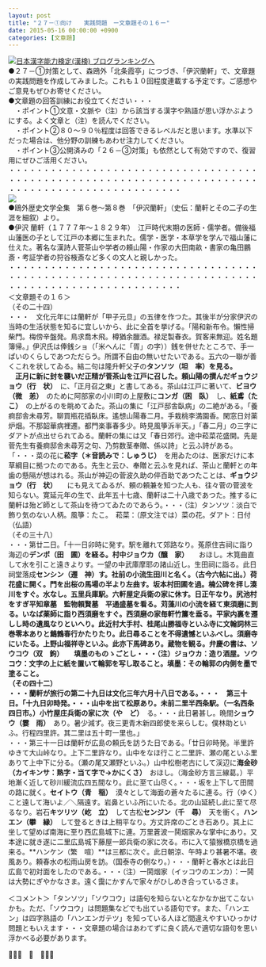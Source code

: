 ```yaml
---
layout: post
title: "２７－①向け　　実践問題　ー文章題その１６ー"
date: 2015-05-16 00:00:00 +0900
categories: [文章題]
---
```


[![](/syuusyuu9701/assets/images/２７－①向け-実践問題-ー文章題その１６ー-br_c_3028_1.gif)](http://blog.with2.net/link.php?1659096:3028 "日本漢字能力検定(漢検) ブログランキングへ")[日本漢字能力検定(漢検) ブログランキングへ](http://blog.with2.net/link.php?1659096:3028)  
●２７－①対策として、森鴎外「北条霞亭」につづき、「伊沢蘭軒」で、文章題の実践問題を作成してみました。これも１０回程度連載する予定です。ご感想やご意見もぜひお寄せください。  
●文章題の回答訓練にお役立てください・・・  
　・ポイント①文意・文脈や（注）から該当する漢字や熟語が思い浮かぶようにする。よく文章と（注）を読んでください。  
　・ポイント②８０～９０％程度は回答できるレベルだと思います。水準以下だった場合は、他分野の訓練もあわせ注力してください。  
　・ポイント③公開済みの「２６－③対策」も依然として有効ですので、復習用にぜひご活用ください。  
・・・・・・・・・・・・・・・・・・・・・・・・・・・・・・・・・・・・・・・・・・・・・・・・・・・・・・・・・・・・・・・・・・・・・・・・・・・・・・・・・・・・・・・・・・・・・・・・・  
![](/syuusyuu9701/assets/images/２７－①向け-実践問題-ー文章題その１６ー-4c96870b23f67c9eae62d4a36d8a4496.png)  
●鴎外歴史文学全集　第６巻～第８巻　「伊沢蘭軒」（史伝：蘭軒とその二子の生涯を細叙）より。  
●伊沢 蘭軒（１７７７年～１８２９年）　江戸時代末期の医師・儒学者。備後福山藩医の子として江戸の本郷に生まれた。儒学・医学・本草学を学んで福山藩に仕えた。著名な漢詩人菅茶山や学者の頼山陽・作家の大田南畝・書家の亀田鵬斎・考証学者の狩谷棭斎など多くの文人と親しかった。  
・・・・・・・・・・・・・・・・・・・・・・・・・・・・・・・・・・・・・・・・・・・・・・・・・・・・・・・・・・・・・・・・・・・・・・・・・・・・・・・・・・・・・・・・・・・・・・・・・  
＜文章題その１６＞  
（その二十四）  
・・・　文化元年には蘭軒が「甲子元旦」の五律を作つた。其後半が分家伊沢の当時の生活状態を知るに宜しいから、此に全首を挙げる。「陽和新布令。懶性掃柴門。梅傍辛盤発。鳥求喬木飛。樽猶余臘酒。禄足製春衣。賀客来無迎。姓名題簿帰。」伊沢氏は俸銭ショ（「米へんに「胥」の字））銭を併せたところで、手一ぱいのくらしであつただらう。所謂不自由の無いせたいである。五六の一聯が善くこれを状してゐる。結二句は隆升軒父子の**タンソツ（坦　率）**を見る。  
　正月に新に封を襲いだ正精が菅茶山を江戸に召した。頼山陽の撰んだ**ギョウジョウ（行　状）**　に、「正月召之東」と書してある。茶山は江戸に著いて、**ビヨウ（微　恙）**　のために阿部家の小川町の上屋敷に**コンガ（困　臥）**　し、**紙鳶（た　こ）**　の上がるのを眺めてゐた。茶山の集に「江戸邸舎臥病」の二絶がある。「養痾邸舎未尋芳。聊買瓶花插臥床。遙想山陽春二月。手栽桃李満園香。閑窓日対薬炉烟。不那韶華病裡遷。都門楽事春多少。時見風箏泝半天。」「春二月」の三字にダアトが点出せられてゐる。蘭軒の集には又「春日郊行。途中菘菜花盛開。先是菅先生有養痾邸舎未尋芳之句、乃剪数茎奉贈、係以詩」と云ふ詩がある。「・・・菜の花に**菘字（＊音読みで：しゅうじ）**　を用ゐたのは、医家だけに本草綱目に拠つたのである。先生と云ひ、奉贈と云ふを見れば、茶山と蘭軒との年歯の懸隔が想はれる。茶山が神辺の菅波久助の倅百助であつたことは、**ギョウジョウ（行　状）**　　にも見えてゐるが、頼の頼兼を知つた人も、往々菅の菅波を知らない。寛延元年の生で、此年五十七歳、蘭軒は二十八歳であつた。推するに蘭軒は殆ど師として茶山を待つてゐたのであらう。・・・（注）タンソツ：淡白で飾り気のない人柄。風箏：たこ。　菘菜：（原文注では）菜の花。ダアト：日付（仏語）  
（その三十八）  
・・・第廿二日。「十一日卯時に発す。駅を離れて郊路なり。菟原住吉祠に詣り海辺の**デンポ（田　圃）**を経る。村中**ジョウカ（醸　家）**　　おほし。木筧曲直して水を引こと遠きよりす。一望の中武庫摩耶の諸山近し。生田祠に詣る。此日祠堂落成**センシン（遷　神）**す。社前の小流生田川と名く。（古今六帖に出。）荷花盛に開く。門を出桜の馬場の半より左曲す。坂本村田圃を過。楠公碑を拝し湊川をすぐ。水なし。五里兵庫駅。六軒屋定兵衛の家に休す。日正午なり。尻池村をすぎ平知章墓　監物頼賢墓　平通盛墓を看る。苅藻川の小流を経て東須磨に到る。いなば薬師に詣り西須磨をすぐ。西須磨の家毎軒竹簾を垂る。平家内裏を遷しし時の遺風なりといへり。此近村大手村、桂尾山勝福寺といふ寺に文翰詞林三巻零本ありと鷦鷯春行かたりたり。此日尋ることを不得遺憾といふべし。須磨寺にいたる。上野山福祥寺といふ。此亦下馬碑あり。蔵物を観る。弁慶の書は、**ソウコウ（双　鉤）**　　填墨のものゝごとし・・・（注）ジョウカ：造り酒屋。ソウコウ：文字の上に紙を置いて輪郭を写し取ること。填墨：その輪郭の内側を墨で塗ること。  
（その四十二）  
・・・蘭軒が旅行の第二十九日は文化三年六月十八日である。・・・　第三十日。「十九日卯時発。・・・山中を出て松原あり。未前二里半西条駅。（一名西条四日市。）小竹屋庄兵衛の家に**次（や　ど）**　る。・・・此日暑甚し。晩間**ショウウ（霎　雨）**　あり。暑少減ず。夜三更青木新四郎使を来らしむ。僕林助といふ。行程四里許。其二里は五十町一里也。」  
・・・第三十一日は蘭軒が広島の頼氏を訪うた日である。「廿日卯時発。半里許ゆきて大山峠なり。上下二里許なり。山中をなほ行こと二里許、瀬の尾といふ里ありて上中下に分る。（瀬の尾又瀬野といふ。）山中松樹老古にして渓辺に**海金砂（カイキンサ：熟字・当て字で→かにくさ）**　おほし。（海金砂方言三線葛。）平地漸く近して砂川緩流広四五間なり。此に至て山尽く。・・・坂を上下して田間の路に就く。**セイトウ（青　稲）**　漠々として海面の蒼々たるに連る。行（ゆく）こと遠して海いよ／＼隔遠す。岩鼻といふ所にいたる。北の山延続し此に至て尽るなり。岩石**キツリツ（屹　立）**　して古松**センジン（千　尋）**　天を衝く。**ハンエン（攀　縁）**　して登るときは上稍平なり。方丈許席のごとき石あり。其上に坐して望めば南海に至り西広島城下に連。万里蒼波一鬨烟家みな掌中にあり。又本途に就き遂に二里広島城下藤屋一郎兵衛の家に次る。市に入て猿猴橋京橋を過来る。**ハンケン（繁　喧）**は三都に次ぐ。此日朝涼、午時より甚暑不堪。夜風あり。頼春水の松雨山房を訪。（国泰寺の側なり。）・・・蘭軒と春水とは此日広島で初対面をしたのである。・・・（注）一鬨烟家（イッコウのエンカ）：一鬨は大勢にぎやかなさま。遠く靄にかすんで家々がひしめき合っているさま。  
  
＜コメント＞「タンソツ」「ソウコウ」は語句を知らないとなかなか出てこないかも。ただ、「ソウコウ」は問題集などでも出ている語句です。また、「ハンエン」は四字熟語の「ハンエンガテツ」を知っている人ほど間違えやすいひっかけ問題ともいえます・・・文章題の場合はあわてずに良く読んで適切な語句を思い浮かべる必要があります。  
  
👋👋👋　🐑　👋👋👋  
